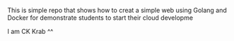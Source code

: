 This is simple repo that shows how to creat a simple web using Golang and Docker for demonstrate students to start their cloud developme


I am CK Krab ^^
